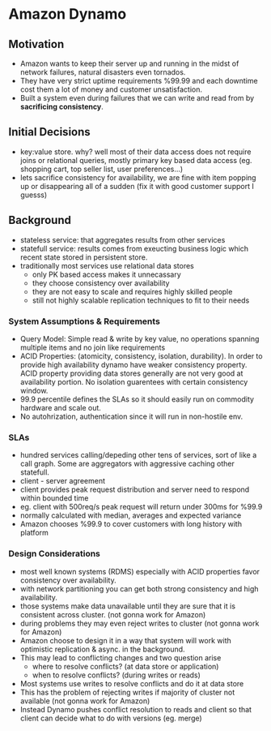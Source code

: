 # Amazon Dynamo


## Motivation 

- Amazon wants to keep their server up and running in the midst of network failures, natural disasters even tornados.
- They have very strict uptime requirements %99.99 and each downtime cost them a lot of money and customer unsatisfaction.
- Built a system even during failures that we can write and read from by **sacrificing consistency**.


## Initial Decisions
- key:value store. why? well most of their data access does not require joins or relational queries, mostly primary key based data access (eg. shopping cart, top seller list, user preferences...)
- lets sacrifice consistency for availability, we are fine with item popping up or disappearing all of a sudden (fix it with good customer support I guesss)


## Background
- stateless service: that aggregates results from other services
- statefull service: results comes from exeucting business logic which recent state stored in persistent store.
- traditionally most services use relational data stores
	- only PK based access makes it unnecassary
	- they choose consistency over availability
	- they are not easy to scale and requires highly skilled people
	- still not highly scalable replication techniques to fit to their needs

### System Assumptions & Requirements
- Query Model: Simple read & write by key value, no operations spanning multiple items and no join like requirements
- ACID Properties: (atomicity, consistency, isolation, durability). In order to provide high availability dynamo have weaker consistency property. ACID property providing data stores generally are not very good at availability portion. No isolation guarentees with certain consistency window.
- 99.9 percentile defines the SLAs so it should easily run on commodity hardware and scale out.
- No autohrization, authentication since it will run in non-hostile env.

### SLAs
- hundred services calling/depeding other tens of services, sort of like a call graph. Some are aggregators with aggressive caching other statefull.
- client - server agreement
- client provides peak request distribution and server need to respond within bounded time
- eg. client with 500req/s peak request will return under 300ms for %99.9
- normally calculated with median, averages and expected variance
- Amazon chooses %99.9 to cover customers with long history with platform

### Design Considerations
- most well known systems (RDMS) especially with ACID properties favor consistency over availability.
- with network partitioning you can get both strong consistency and high availability.
- those systems make data unavailable until they are sure that it is consistent across cluster. (not gonna work for Amazon)
- during problems they may even reject writes to cluster (not gonna work for Amazon)
- Amazon choose to design it in a way that system will work with optimistic replication & async. in the background.
- This may lead to conflicting changes and two question arise
	- where to resolve conflicts? (at data store or application)
	- when to resolve conflicts? (during writes or reads)
- Most systems use writes to resolve conflicts and do it at data store
- This has the problem of rejecting writes if majority of cluster not available (not gonna work for Amazon)
- Instead Dynamo pushes conflict resolution to reads and client so that client can decide what to do with versions (eg. merge)










